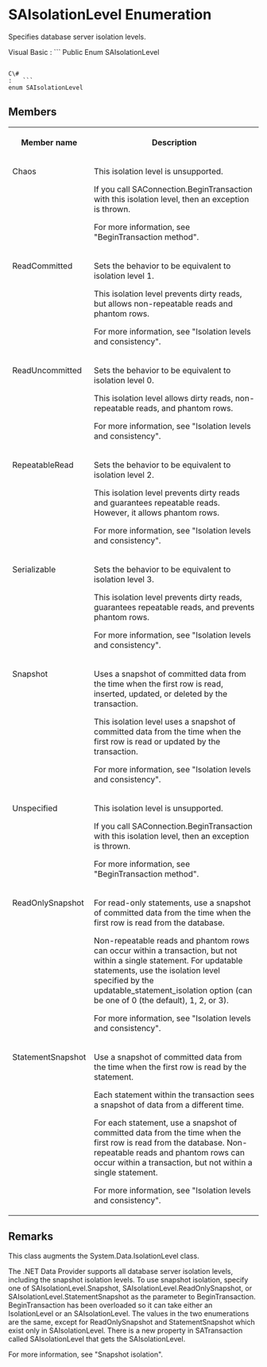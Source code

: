 <!-- loio3c1f80b46c5f101481d894f2bdad55da -->

# SAIsolationLevel Enumeration

Specifies database server isolation levels.



Visual Basic
:   ```
Public Enum SAIsolationLevel
```

C\#
:   ```
enum SAIsolationLevel
```



## Members


<table>
<tr>
<th valign="top">

Member name



</th>
<th valign="top">

Description



</th>
</tr>
<tr>
<td valign="top">

Chaos



</td>
<td valign="top">

This isolation level is unsupported.

If you call SAConnection.BeginTransaction with this isolation level, then an exception is thrown.

For more information, see "BeginTransaction method".



</td>
</tr>
<tr>
<td valign="top">

ReadCommitted



</td>
<td valign="top">

Sets the behavior to be equivalent to isolation level 1.

This isolation level prevents dirty reads, but allows non-repeatable reads and phantom rows.

For more information, see "Isolation levels and consistency".



</td>
</tr>
<tr>
<td valign="top">

ReadUncommitted



</td>
<td valign="top">

Sets the behavior to be equivalent to isolation level 0.

This isolation level allows dirty reads, non-repeatable reads, and phantom rows.

For more information, see "Isolation levels and consistency".



</td>
</tr>
<tr>
<td valign="top">

RepeatableRead



</td>
<td valign="top">

Sets the behavior to be equivalent to isolation level 2.

This isolation level prevents dirty reads and guarantees repeatable reads. However, it allows phantom rows.

For more information, see "Isolation levels and consistency".



</td>
</tr>
<tr>
<td valign="top">

Serializable



</td>
<td valign="top">

Sets the behavior to be equivalent to isolation level 3.

This isolation level prevents dirty reads, guarantees repeatable reads, and prevents phantom rows.

For more information, see "Isolation levels and consistency".



</td>
</tr>
<tr>
<td valign="top">

Snapshot



</td>
<td valign="top">

Uses a snapshot of committed data from the time when the first row is read, inserted, updated, or deleted by the transaction.

This isolation level uses a snapshot of committed data from the time when the first row is read or updated by the transaction.

For more information, see "Isolation levels and consistency".



</td>
</tr>
<tr>
<td valign="top">

Unspecified



</td>
<td valign="top">

This isolation level is unsupported.

If you call SAConnection.BeginTransaction with this isolation level, then an exception is thrown.

For more information, see "BeginTransaction method".



</td>
</tr>
<tr>
<td valign="top">

ReadOnlySnapshot



</td>
<td valign="top">

For read-only statements, use a snapshot of committed data from the time when the first row is read from the database.

Non-repeatable reads and phantom rows can occur within a transaction, but not within a single statement. For updatable statements, use the isolation level specified by the updatable\_statement\_isolation option \(can be one of 0 \(the default\), 1, 2, or 3\).

For more information, see "Isolation levels and consistency".



</td>
</tr>
<tr>
<td valign="top">

StatementSnapshot



</td>
<td valign="top">

Use a snapshot of committed data from the time when the first row is read by the statement.

Each statement within the transaction sees a snapshot of data from a different time.

For each statement, use a snapshot of committed data from the time when the first row is read from the database. Non-repeatable reads and phantom rows can occur within a transaction, but not within a single statement.

For more information, see "Isolation levels and consistency".



</td>
</tr>
</table>



## Remarks

This class augments the System.Data.IsolationLevel class.

The .NET Data Provider supports all database server isolation levels, including the snapshot isolation levels. To use snapshot isolation, specify one of SAIsolationLevel.Snapshot, SAIsolationLevel.ReadOnlySnapshot, or SAIsolationLevel.StatementSnapshot as the parameter to BeginTransaction. BeginTransaction has been overloaded so it can take either an IsolationLevel or an SAIsolationLevel. The values in the two enumerations are the same, except for ReadOnlySnapshot and StatementSnapshot which exist only in SAIsolationLevel. There is a new property in SATransaction called SAIsolationLevel that gets the SAIsolationLevel.

For more information, see "Snapshot isolation".

